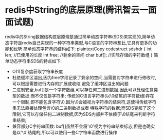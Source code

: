 # redis中String的底层原理(腾讯智云一面面试题)
  redis中的String数据结构底层原理是通过简单动态字符串(SDS)来实现的,简单动态字符是redis自己实现的一种字符串类型,与C语言的字符串想比,它具有更多的功能和优势
  简单动态字符串的结构如下:
    plaintextCopy codestruct sdshdr {
        int len;       //已使用的长度
        int free;      //剩余的空间
        char buf[];    //实际存储的字符数组
}
  简单动态字符串SDS的特点如下:
  - O(1)复杂度获取字符串长度
  - 杜绝缓冲区溢出,因为free字段记录了剩余的空间,当需要对字符串进行修改时,可以根据需要进行内存的扩展或收缩,避免了缓冲区溢出的问题
  - 二进制安全,buf[]是一个字符数组,可以存任何二进制数据,因此可以处理任意类型的数据,而不仅仅是字符串;
    传统的C语言字符串(以\0结尾的字符数组)存在一个限制,即不能包含字符\0,因为\0会被视为字符串的结束符,这使得传统字符串无法直接处理包含\0的二进制数据或者
  特殊字符的数据;而SDS克服了这个限制,它可以存储任何二进制数据,因为SDS内部并不依赖于\0结尾来判断字符串结束;
  - 兼容部分C字符串函数: buf[]虽然不会将'\0'视为字符串结束标志,但是也确实是以'\0'结尾的,所以可以使用一些C字符串函数进行操作